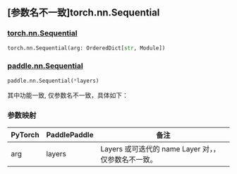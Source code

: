 ## [参数名不一致]torch.nn.Sequential

### [torch.nn.Sequential](https://pytorch.org/docs/1.13/generated/torch.nn.Sequential.html#torch.nn.Sequential)

```python
torch.nn.Sequential(arg: OrderedDict[str, Module])
```

### [paddle.nn.Sequential](https://www.paddlepaddle.org.cn/documentation/docs/zh/api/paddle/nn/Sequential_cn.html)

```python
paddle.nn.Sequential(*layers)
```

其中功能一致, 仅参数名不一致，具体如下：

### 参数映射

| PyTorch | PaddlePaddle | 备注                                                |
| ------- | ------------ | --------------------------------------------------- |
| arg     | layers       | Layers 或可迭代的 name Layer 对，，仅参数名不一致。 |
